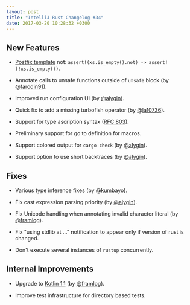 ```yaml
---
layout: post
title: "IntelliJ Rust Changelog #34"
date: 2017-03-20 10:28:32 +0300
---
```



## New Features

* [Postfix template] not: `assert!(xs.is_empty().not) ->
  assert!(!xs.is_empty())`.
  
* Annotate calls to unsafe functions outside of `unsafe` block (by
  [@farodin91]).
  
* Improved run configuration UI (by [@alygin]).

* Quick fix to add a missing turbofish operator (by [@la10736]).

* Support for type ascription syntax ([RFC 803]).

* Preliminary support for go to definition for macros.

* Support colored output for `cargo check` (by [@alygin]).

* Support option to use short backtraces (by [@alygin]).


[Postfix template]: https://www.jetbrains.com/help/idea/2016.3/using-postfix-templates.html
[RFC 803]: https://github.com/rust-lang/rfcs/blob/master/text/0803-type-ascription.md


## Fixes

* Various type inference fixes (by [@kumbayo]).

* Fix cast expression parsing priority (by [@alygin]).

* Fix Unicode handling when annotating invalid character literal (by
  [@framlog]).
  
* Fix "using stdlib at ..." notification to appear only if version of rust is
  changed.
  
* Don't execute several instances of `rustup` concurrently.


## Internal Improvements

* Upgrade to [Kotlin 1.1] (by [@framlog]).

* Improve test infrastructure for directory based tests.


[Kotlin 1.1]: https://blog.jetbrains.com/kotlin/2017/03/kotlin-1-1/


[@alygin]: https://github.com/alygin
[@farodin91]: https://github.com/farodin91
[@framlog]: https://github.com/framlog
[@kumbayo]: https://github.com/kumbayo
[@la10736]: https://github.com/la10736
